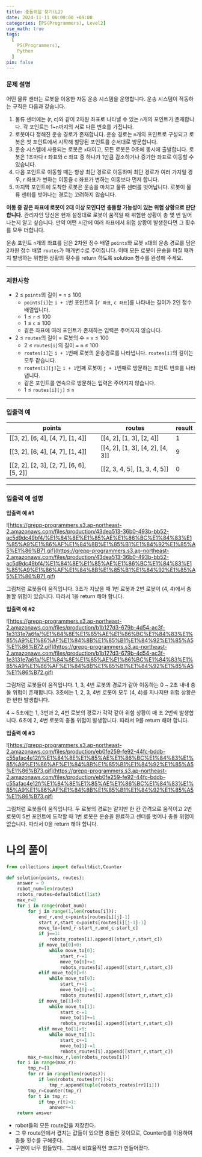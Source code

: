 ```yaml
---
title: 충돌위험 찾기(L2)
date: 2024-11-11 00:00:00 +09:00
categories: [PS(Programmers), Level2]
use_math: true
tags:
  [
    PS(Programmers),
    Python
  ]
pin: false
---
```


### **문제 설명**

어떤 물류 센터는 로봇을 이용한 자동 운송 시스템을 운영합니다. 운송 시스템이 작동하는 규칙은 다음과 같습니다.

1. 물류 센터에는 (r, c)와 같이 2차원 좌표로 나타낼 수 있는 `n`개의 포인트가 존재합니다. 각 포인트는 1~`n`까지의 서로 다른 번호를 가집니다.
2. 로봇마다 정해진 운송 경로가 존재합니다. 운송 경로는 `m`개의 포인트로 구성되고 로봇은 첫 포인트에서 시작해 할당된 포인트를 순서대로 방문합니다.
3. 운송 시스템에 사용되는 로봇은 `x`대이고, 모든 로봇은 0초에 동시에 출발합니다. 로봇은 1초마다 r 좌표와 c 좌표 중 하나가 1만큼 감소하거나 증가한 좌표로 이동할 수 있습니다.
4. 다음 포인트로 이동할 때는 항상 최단 경로로 이동하며 최단 경로가 여러 가지일 경우, r 좌표가 변하는 이동을 c 좌표가 변하는 이동보다 먼저 합니다.
5. 마지막 포인트에 도착한 로봇은 운송을 마치고 물류 센터를 벗어납니다. 로봇이 물류 센터를 벗어나는 경로는 고려하지 않습니다.

**이동 중 같은 좌표에 로봇이 2대 이상 모인다면 충돌할 가능성이 있는 위험 상황으로 판단합니다.** 관리자인 당신은 현재 설정대로 로봇이 움직일 때 위험한 상황이 총 몇 번 일어나는지 알고 싶습니다. 만약 어떤 시간에 여러 좌표에서 위험 상황이 발생한다면 그 횟수를 모두 더합니다.

운송 포인트 `n`개의 좌표를 담은 2차원 정수 배열 `points`와 로봇 `x`대의 운송 경로를 담은 2차원 정수 배열 `routes`가 매개변수로 주어집니다. 이때 모든 로봇이 운송을 마칠 때까지 발생하는 위험한 상황의 횟수를 return 하도록 solution 함수를 완성해 주세요.

---

### 제한사항

- 2 ≤ `points`의 길이 = `n` ≤ 100
    - `points[i]`는 `i + 1`번 포인트의 [`r 좌표`, `c 좌표`]를 나타내는 길이가 2인 정수 배열입니다.
    - 1 ≤ `r` ≤ 100
    - 1 ≤ `c` ≤ 100
    - 같은 좌표에 여러 포인트가 존재하는 입력은 주어지지 않습니다.
- 2 ≤ `routes`의 길이 = 로봇의 수 = `x` ≤ 100
    - 2 ≤ `routes[i]`의 길이 = `m` ≤ 100
    - `routes[i]`는 `i + 1`번째 로봇의 운송경로를 나타냅니다. `routes[i]`의 길이는 모두 같습니다.
    - `routes[i][j]`는 `i + 1`번째 로봇이 `j + 1`번째로 방문하는 포인트 번호를 나타냅니다.
    - 같은 포인트를 연속으로 방문하는 입력은 주어지지 않습니다.
    - 1 ≤ `routes[i][j]` ≤ `n`

---

### 입출력 예

| points | routes | result |
| --- | --- | --- |
| [[3, 2], [6, 4], [4, 7], [1, 4]] | [[4, 2], [1, 3], [2, 4]] | 1 |
| [[3, 2], [6, 4], [4, 7], [1, 4]] | [[4, 2], [1, 3], [4, 2], [4, 3]] | 9 |
| [[2, 2], [2, 3], [2, 7], [6, 6], [5, 2]] | [[2, 3, 4, 5], [1, 3, 4, 5]] | 0 |

---

### 입출력 예 설명

**입출력 예 #1**

![https://grepp-programmers.s3.ap-northeast-2.amazonaws.com/files/production/43dea513-36b0-493b-bb52-ac5d9dc49bf4/%E1%84%8E%E1%85%AE%E1%86%BC%E1%84%83%E1%85%A9%E1%86%AF%E1%84%8B%E1%85%B1%E1%84%92%E1%85%A5%E1%86%B71.gif](https://grepp-programmers.s3.ap-northeast-2.amazonaws.com/files/production/43dea513-36b0-493b-bb52-ac5d9dc49bf4/%E1%84%8E%E1%85%AE%E1%86%BC%E1%84%83%E1%85%A9%E1%86%AF%E1%84%8B%E1%85%B1%E1%84%92%E1%85%A5%E1%86%B71.gif)

그림처럼 로봇들이 움직입니다. 3초가 지났을 때 1번 로봇과 2번 로봇이 (4, 4)에서 충돌할 위험이 있습니다. 따라서 1을 return 해야 합니다.

**입출력 예 #2**

![https://grepp-programmers.s3.ap-northeast-2.amazonaws.com/files/production/b1b127d3-679b-4d54-ac3f-1e3131e7a6fa/%E1%84%8E%E1%85%AE%E1%86%BC%E1%84%83%E1%85%A9%E1%86%AF%E1%84%8B%E1%85%B1%E1%84%92%E1%85%A5%E1%86%B72.gif](https://grepp-programmers.s3.ap-northeast-2.amazonaws.com/files/production/b1b127d3-679b-4d54-ac3f-1e3131e7a6fa/%E1%84%8E%E1%85%AE%E1%86%BC%E1%84%83%E1%85%A9%E1%86%AF%E1%84%8B%E1%85%B1%E1%84%92%E1%85%A5%E1%86%B72.gif)

그림처럼 로봇들이 움직입니다. 1, 3, 4번 로봇의 경로가 같아 이동하는 0 ~ 2초 내내 충돌 위험이 존재합니다. 3초에는 1, 2, 3, 4번 로봇이 모두 (4, 4)를 지나지만 위험 상황은 한 번만 발생합니다.

4 ~ 5초에는 1, 3번과 2, 4번 로봇의 경로가 각각 같아 위험 상황이 매 초 2번씩 발생합니다. 6초에 2, 4번 로봇의 충돌 위험이 발생합니다. 따라서 9를 return 해야 합니다.

**입출력 예 #3**

![https://grepp-programmers.s3.ap-northeast-2.amazonaws.com/files/production/eb0fe259-fe92-44fc-bddb-c55afac4e12f/%E1%84%8E%E1%85%AE%E1%86%BC%E1%84%83%E1%85%A9%E1%86%AF%E1%84%8B%E1%85%B1%E1%84%92%E1%85%A5%E1%86%B73.gif](https://grepp-programmers.s3.ap-northeast-2.amazonaws.com/files/production/eb0fe259-fe92-44fc-bddb-c55afac4e12f/%E1%84%8E%E1%85%AE%E1%86%BC%E1%84%83%E1%85%A9%E1%86%AF%E1%84%8B%E1%85%B1%E1%84%92%E1%85%A5%E1%86%B73.gif)

그림처럼 로봇들이 움직입니다. 두 로봇의 경로는 같지만 한 칸 간격으로 움직이고 2번 로봇이 5번 포인트에 도착할 때 1번 로봇은 운송을 완료하고 센터를 벗어나 충돌 위험이 없습니다. 따라서 0을 return 해야 합니다.

# 나의 풀이

```python
from collections import defaultdict,Counter

def solution(points, routes):
    answer = 0
    robot_num=len(routes)
    robots_routes=defaultdict(list)
    max_r=0
    for i in range(robot_num):
        for j in range(1,len(routes[i])):
            end_r,end_c=points[routes[i][j]-1]
            start_r,start_c=points[routes[i][j-1]-1]
            move_to=[end_r-start_r,end_c-start_c]
            if j==1:
                robots_routes[i].append([start_r,start_c])
            if move_to[0]<0:
                while move_to[0]:
                    start_r-=1
                    move_to[0]+=1
                    robots_routes[i].append([start_r,start_c])
            elif move_to[0]>0:
                while move_to[0]:
                    start_r+=1
                    move_to[0]-=1
                    robots_routes[i].append([start_r,start_c])
            if move_to[1]<0:
                while move_to[1]:
                    start_c-=1
                    move_to[1]+=1
                    robots_routes[i].append([start_r,start_c])
            elif move_to[1]>0:
                while move_to[1]:
                    start_c+=1
                    move_to[1]-=1
                    robots_routes[i].append([start_r,start_c])
        max_r=max(max_r,len(robots_routes[i]))
    for i in range(max_r):
        tmp_r=[]
        for rr in range(len(routes)):
            if len(robots_routes[rr])>i:
                tmp_r.append(tuple(robots_routes[rr][i]))
        tmp_r=Counter(tmp_r)
        for t in tmp_r:
            if tmp_r[t]>1:
                answer+=1
    return answer
```

- robot들의 모든 route값을 저장한다.
- 그 후 route안에서 겹치는 값들이 있으면 충돌한 것이므로, Counter()를 이용하여 충돌 횟수를 구해준다.
- 구현이 너무 힘들었다.. 그래서 비효율적인 코드가 만들어졌다.